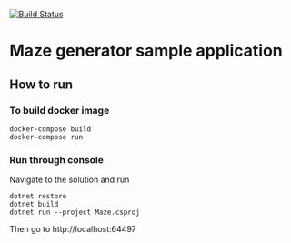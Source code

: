 [![Build Status](https://travis-ci.org/JustasMi/maze.svg?branch=dev)](https://travis-ci.org/JustasMi/maze)
# Maze generator sample application

## How to run

### To build docker image

```
docker-compose build
docker-compose run
```

### Run through console

Navigate to the solution and run
```
dotnet restore
dotnet build
dotnet run --project Maze.csproj
```
Then go to http://localhost:64497